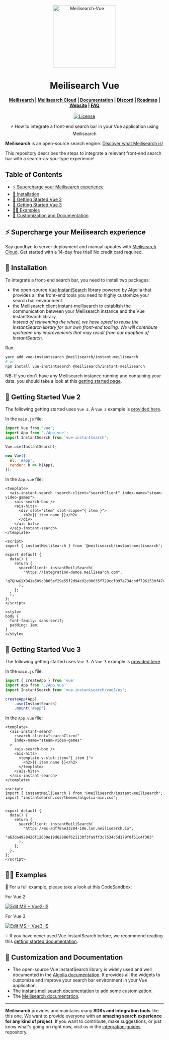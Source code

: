 <p align="center">
  <img src="https://raw.githubusercontent.com/meilisearch/integration-guides/main/assets/logos/meilisearch_vuejs.svg" alt="Meilisearch-Vue" width="200" height="200" />
</p>

<h1 align="center">Meilisearch Vue</h1>

<h4 align="center">
  <a href="https://github.com/meilisearch/meilisearch">Meilisearch</a> |
  <a href="https://www.meilisearch.com/pricing?utm_campaign=oss&utm_source=integration&utm_medium=meilisearch-vue">Meilisearch Cloud</a> |
  <a href="https://www.meilisearch.com/docs">Documentation</a> |
  <a href="https://discord.meilisearch.com">Discord</a> |
  <a href="https://roadmap.meilisearch.com/tabs/1-under-consideration">Roadmap</a> |
  <a href="https://www.meilisearch.com">Website</a> |
  <a href="https://www.meilisearch.com/docs/faq">FAQ</a>
</h4>

<p align="center">
  <a href="https://github.com/meilisearch/meilisearch-vue/blob/main/LICENSE"><img src="https://img.shields.io/badge/license-MIT-informational" alt="License"></a>
</p>

<p align="center">⚡ How to integrate a front-end search bar in your Vue application using Meilisearch</p>

**Meilisearch** is an open-source search engine. [Discover what Meilisearch is!](https://github.com/meilisearch/meilisearch)

This repository describes the steps to integrate a relevant front-end search bar with a search-as-you-type experience!


## Table of Contents <!-- omit in toc -->

- [⚡ Supercharge your Meilisearch experience](#-supercharge-your-meilisearch-experience)
- [🔧 Installation](#-installation)
- [🤘 Getting Started Vue 2](#-getting-started-vue-2)
- [🤟 Getting Started Vue 3](#-getting-started-vue-3)
- [👩‍🎨 Examples](#-examples)
- [💅 Customization and Documentation](#-customization-and-documentation)

## ⚡ Supercharge your Meilisearch experience

Say goodbye to server deployment and manual updates with [Meilisearch Cloud](https://www.meilisearch.com/pricing?utm_campaign=oss&utm_source=integration&utm_medium=meilisearch-ruby). Get started with a 14-day free trial! No credit card required.

## 🔧 Installation

To integrate a front-end search bar, you need to install two packages:
- the open-source [Vue InstantSearch](https://github.com/algolia/vue-instantsearch/) library powered by Algolia that provides all the front-end tools you need to highly customize your search bar environment.
- the Meilisearch client [instant-meilisearch](https://github.com/meilisearch/meilisearch-js-plugins/tree/main/packages/instant-meilisearch) to establish the communication between your Meilisearch instance and the Vue InstantSearch library.<br>
_Instead of reinventing the wheel, we have opted to reuse the InstantSearch library for our own front-end tooling. We will contribute upstream any improvements that may result from our adoption of InstantSearch._

Run:

```bash
yarn add vue-instantsearch @meilisearch/instant-meilisearch
# or
npm install vue-instantsearch @meilisearch/instant-meilisearch
```

NB: If you don't have any Meilisearch instance running and containing your data, you should take a look at this [getting started page](https://www.meilisearch.com/docs/learn/getting_started/installation#installation).

## 🤘 Getting Started Vue 2

The following getting started uses `Vue 2`. A `Vue 2` example is [provided here](#-examples).

In the `main.js` file:

```js
import Vue from 'vue';
import App from './App.vue';
import InstantSearch from 'vue-instantsearch';

Vue.use(InstantSearch);

new Vue({
  el: '#app',
  render: h => h(App),
});
```

In the `App.vue` file:

```vue
<template>
  <ais-instant-search :search-client="searchClient" index-name="steam-video-games">
    <ais-search-box />
    <ais-hits>
      <div slot="item" slot-scope="{ item }">
        <h2>{{ item.name }}</h2>
      </div>
    </ais-hits>
  </ais-instant-search>
</template>

<script>
import { instantMeiliSearch } from '@meilisearch/instant-meilisearch';

export default {
  data() {
    return {
      searchClient: instantMeiliSearch(
        "https://integration-demos.meilisearch.com",
        "q7QHwGiX841a509c8b05ef29e55f2d94c02c00635f729ccf097a734cbdf7961530f47c47"
      ),
    };
  },
};
</script>

<style>
body {
  font-family: sans-serif;
  padding: 1em;
}
</style>
```

## 🤟 Getting Started Vue 3

The following getting started uses `Vue 3`. A `Vue 3` example is [provided here](#-examples).

In the `main.js` file:

```js
import { createApp } from 'vue'
import App from './App.vue'
import InstantSearch from 'vue-instantsearch/vue3/es';

createApp(App)
    .use(InstantSearch)
    .mount('#app')
```

In the `App.vue` file:

```vue
<template>
  <ais-instant-search
    :search-client="searchClient"
    index-name="steam-video-games"
  >
    <ais-search-box />
    <ais-hits>
      <template v-slot:item="{ item }">
        <h2>{{ item.name }}</h2>
      </template>
    </ais-hits>
  </ais-instant-search>
</template>

<script>
import { instantMeiliSearch } from "@meilisearch/instant-meilisearch";
import "instantsearch.css/themes/algolia-min.css";


export default {
  data() {
    return {
      searchClient: instantMeiliSearch(
        "https://ms-adf78ae33284-106.lon.meilisearch.io",
        "a63da4928426f12639e19d62886f621130f3fa9ff3c7534c5d179f0f51c4f303"
      ),
    };
  },
};
</script>
```

## 👩‍🎨 Examples

🚀 For a full example, please take a look at this CodeSandbox:

For Vue 2 <br>

[![Edit MS + Vue2-IS](https://codesandbox.io/static/img/play-codesandbox.svg)](https://codesandbox.io/s/ms-vue-is-1d6bi?fontsize=14&hidenavigation=1&theme=dark)

For Vue 3 <br>

[![Edit MS + Vue3-IS](https://codesandbox.io/static/img/play-codesandbox.svg)](https://codesandbox.io/s/ms-vue3-is-0293zk?file=/src/App.vue:0-1)

💡 If you have never used Vue InstantSearch before, we recommend reading this [getting started documentation](https://www.algolia.com/doc/guides/building-search-ui/what-is-instantsearch/vue/).

## 💅 Customization and Documentation

- The open-source Vue InstantSearch library is widely used and well documented in the [Algolia documentation](https://www.algolia.com/doc/api-reference/widgets/vue/). It provides all the widgets to customize and improve your search bar environment in your Vue application.
- The [instant-meilisearch documentation](https://github.com/meilisearch/meilisearch-js-plugins/tree/main/packages/instant-meilisearch) to add some customization.
- The [Meilisearch documentation](https://www.meilisearch.com/docs/).

<hr>

**Meilisearch** provides and maintains many **SDKs and Integration tools** like this one. We want to provide everyone with an **amazing search experience for any kind of project**. If you want to contribute, make suggestions, or just know what's going on right now, visit us in the [integration-guides](https://github.com/meilisearch/integration-guides) repository.

